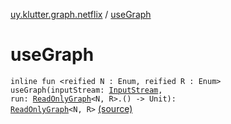 [uy.klutter.graph.netflix](index.md) / [useGraph](.)


# useGraph
<code>inline fun <reified N : Enum<N>, reified R : Enum<R>> useGraph(inputStream: [InputStream](http://docs.oracle.com/javase/6/docs/api/java/io/InputStream.html), run: [ReadOnlyGraph](../uy.klutter.graph.netflix.internal/-read-only-graph/index.md)<N, R>.() -> Unit): [ReadOnlyGraph](../uy.klutter.graph.netflix.internal/-read-only-graph/index.md)<N, R></code> [(source)](https://github.com/kohesive/klutter/blob/master/netflix-graph-jdk6/src/main/kotlin/uy/klutter/graph/netflix/NetflixGraph.kt#L19)<br/>

